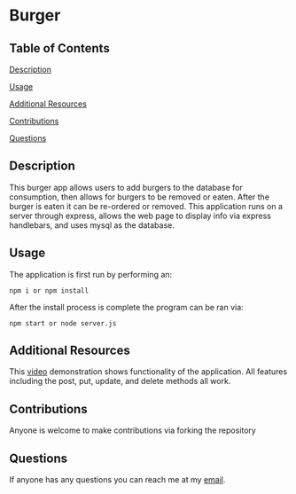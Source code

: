 # Burger

## Table of Contents

[Description](#Description)

[Usage](#Usage)

[Additional Resources](#Additional-Resources)

[Contributions](#Contributions)

[Questions](#Questions)

## Description

This burger app allows users to add burgers to the database for consumption, then allows for burgers to be removed or eaten.  After the burger is eaten it can be re-ordered or removed.  This application runs on a server through express, allows the web page to display info via express handlebars, and uses mysql as the database.

## Usage

The application is first run by performing an:
```
npm i or npm install
```
After the install process is complete the program can be ran via:
```
npm start or node server.js
```

## Additional Resources
This [video](https://drive.google.com/file/d/1dAuWIA5rjYu022GehB7u5bW9g8l5k3cs/view) demonstration shows functionality of the application.  All features including the post, put, update, and delete methods all work.

## Contributions

Anyone is welcome to make contributions via forking the repository

## Questions

If anyone has any questions you can reach me at my [email](gam154@scarletmail.rutgers.edu).